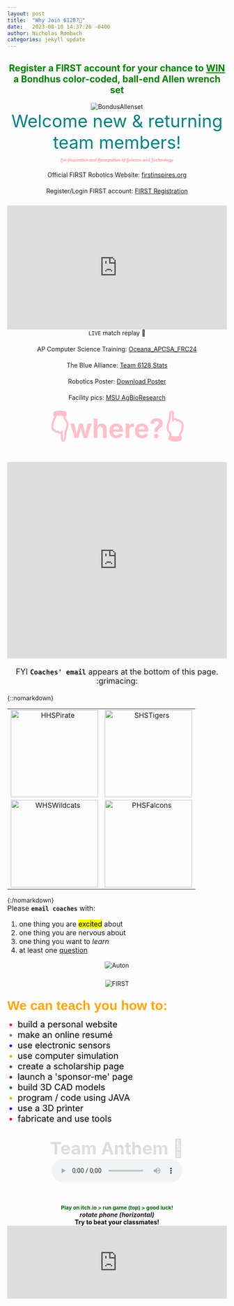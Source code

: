 ```yaml
---
layout: post
title:  "Why Join 6128?🤨"
date:   2023-08-10 14:37:26 -0400
author: Nicholas Rombach
categories: jekyll update
---
```

<div style="text-align: center;">
  <h2 style="color: green;">Register a FIRST account for your chance to <ins><b>WIN</b></ins> a Bondhus color-coded, ball-end Allen wrench set</h2>
</div>

<div style="text-align: center;">
  <img src="https://3989ac5bcbe1edfc864a-0a7f10f87519dba22d2dbc6233a731e5.ssl.cf2.rackcdn.com/bondhus42/72-dpi-graphics/colorguard/69637_copy2.png" alt="BondusAllenset">
</div>

<div style="text-align: center; margin-bottom: 10px;">
  <span style="display: block; font-size: 40px; color: #008080;">
    Welcome new & returning team members!
  </span>
</div>

<div style="text-align: center; margin-bottom: 20px;">
  <span style="display: block; font-size: 9px; color: #FF9999;">
    <em><strong><ins>F</ins>or <ins>I</ins>nspiration and <ins>R</ins>ecognition of <ins>S</ins>cience and <ins>T</ins>echnology</strong></em>
  </span>
</div>

<div style="text-align: center;">
  <div style="padding-bottom: 20px;">
    Official FIRST Robotics Website: <a href="https://www.firstinspires.org/robotics/frc" target="_blank">firstinspires.org</a><br>
  </div>
  <div style="padding-bottom: 25px;">
    Register/Login FIRST account: <a href="https://login2.firstinspires.org/Account/Login" target="_blank">FIRST Registration</a><br>
  </div>
  <div style="display: flex; justify-content: center;">
    <div style="max-width: 100%; width: 100%; position: relative; padding-bottom: 56.25%;">
      <iframe src="https://www.youtube.com/embed/C77dCZUTUpo" frameborder="0" allowfullscreen style="position: absolute; top: 0; left: 0; width: 100%; height: 100%;"></iframe>
    </div>
  </div>
  <div style="padding-bottom: 20px;">
    <code>LIVE</code> match replay 🤯<br>
  </div>
  <div style="padding-bottom: 20px;">
    AP Computer Science Training: <a href="https://runestone.academy/ns/books/published/Oceana_APCSA_FRC24/index.html" target="_blank">Oceana_APCSA_FRC24</a><br>
  </div>
  <div style="padding-bottom: 20px;">
    The Blue Alliance: <a href="https://www.thebluealliance.com/team/6128" target="_blank">Team 6128 Stats</a><br>
  </div>
  <div style="padding-bottom: 20px;">
    Robotics Poster: <a href="https://drive.google.com/file/d/1eW8WtrfVCFPeHC75RMmtMjNB-E0A-d4_/view?usp=sharing" target="_blank">Download Poster</a><br>
  </div>
  <div style="padding-bottom: 20px;">
    Facility pics: <a href="https://drive.google.com/drive/folders/1x9UObfBQId2rwInRlrZxavEPQuLbMj_R?usp=sharing" target="_blank">MSU AgBioResearch</a><br>
  </div>
</div>

<div style="text-align: center;">
  <h3 style="color: pink; font-size: 60px; margin: 0; font-weight: bold;">👇where?👆</h3><br>
</div>

<div style="display: flex; justify-content: center; margin-bottom: 20px;">
  <iframe src="https://www.google.com/maps/embed?pb=!1m14!1m8!1m3!1d11530.621704532181!2d-86.37018675933841!3d43.73848451891624!3m2!1i1024!2i768!4f13.1!3m3!1m2!1s0x881c0784c753ce87%3A0x119a6d0133cc6700!2sMichigan%20State%20University%20AgBioResearch%20West%20Central%20Michigan%20Research%20and%20Extension%20Center!5e0!3m2!1sen!2sus!4v1691718293562!5m2!1sen!2sus" width="600" height="450" style="border: 1px black" allowfullscreen="" loading="lazy" referrerpolicy="no-referrer-when-downgrade"></iframe>
</div>

<div style="text-align: center; margin-bottom: 20px;">
  <span style="display: block; font-size: 18px;">
    FYI <b><code>Coaches' email</code></b> appears at the bottom of this page. :grimacing:
  </span>
</div>

{::nomarkdown}
<table style="width:100%; text-align:center; border-collapse: collapse; border: none;">
  <tr>
    <td style="border-radius: 10px; overflow: hidden;">
      <img src="https://s3-us-west-2.amazonaws.com/sportshub2-uploads-prod/files/sites/893/2018/09/26151545/HPS_Pirate_RGB.png" alt="HHSPirate" width="200">
    </td>
    <td style="border-radius: 10px; overflow: hidden;">
      <img src="https://s3-us-west-2.amazonaws.com/sportshub2-uploads-prod/files/sites/1583/2017/08/02153836/517.png" alt="SHSTigers" width="200">
    </td>
  </tr>
  <tr>
    <td style="border-radius: 10px; overflow: hidden;">
      <img src="https://walkervillewildcats.com/wp-content/uploads/2018/11/Wildcat4.png" alt="WHSWildcats" width="200">
    </td>
    <td style="border-radius: 10px; overflow: hidden;">
      <img src="https://cmsv2-assets.apptegy.net/uploads/2721/logo/3009/logo.png" alt="PHSFalcons" width="200">
    </td>
  </tr>
</table>
{:/nomarkdown}

<div style="text-align: left; font-size: 16px;">
  Please <b><code>email coaches</code></b> with:
  <ol>
    <li>one thing you are <mark>excited</mark> about</li>
    <li>one thing you are nervous about</li>
    <li>one thing you want to <em>learn</em></li>
    <li>at least one <span style="text-decoration: underline;">question</span></li>
  </ol>
</div>

<div style="display: flex; justify-content: center; margin-bottom: 25px;">
  <img src="https://www.chiefdelphi.com/uploads/default/original/3X/2/c/2c8ea0c8df7a9f0cd14aa04289ad8b23d94a3e06.gif" alt="Auton">
</div>

<div style="display: flex; justify-content: center; margin-bottom: 25px;">
  <img src="https://seekvectorlogo.net/wp-content/uploads/2019/03/first-robotics-competition-vector-logo.png" alt="FIRST">
</div>

<p style="color: orange; font-family: Arial, sans-serif; font-size: 30px; margin: 0; font-weight: bold;">
  We can teach you how to:</p>
  <ul style="list-style-type: disc; text-align: left;">
    <li style="color:red; font-size: 20px;"><span style="color:black;">build a personal website</span></li>
    <li style="color:gray; font-size: 20px;"><span style="color:black;">make an online resumé</span></li>
    <li style="color:blue; font-size: 20px;"><span style="color:black;">use electronic sensors</span></li>
    <li style="color:orange; font-size: 20px;"><span style="color:black;">use computer simulation</span></li>
    <li style="color:green; font-size: 20px;"><span style="color:black;">create a scholarship page</span></li>
    <li style="color:purple; font-size: 20px;"><span style="color:black;">launch a 'sponsor-me' page</span></li>
    <li style="color:green; font-size: 20px;"><span style="color:black;">build 3D CAD models</span></li>
    <li style="color:orange; font-size: 20px;"><span style="color:black;">program / code using JAVA</span></li>
    <li style="color:blue; font-size: 20px;"><span style="color:black;">use a 3D printer</span></li>
    <li style="color:red; font-size: 20px;"><span style="color:black;">fabricate and use tools</span></li>
  </ul><br>

<div style="text-align: center; padding-bottom: 50px;">
  <span style="display: block; font-size: 40px; color: #DDDDDD; font-weight: bold;">
    Team Anthem 🎵<br>
  </span>
  <audio controls loop>
    <source src="{{ site.baseurl }}/assets/audio/RR.wav" type="audio/wav">
    Your browser does not support the audio element.
  </audio>
</div>

<div style="text-align: center; margin: 0 auto;">
  <span style="display: block; font-size: 12px; color: #006400; font-weight: bold;">
    Play on itch.io > run game (top) > good luck!<br>
  </span>
  <span style="display: block; font-size: 14px;">
    <em><strong>rotate phone (horizontal)</strong></em><br>
  </span>
  <span style="display: block; font-size: 14px; color: #000000; font-weight: bold;">
    <strong>Try to beat your classmates!</strong><br>
  </span>
  <iframe src="https://itch.io/embed/74323" frameborder="0" height="167" width="100%"></iframe>
  <br>
</div>

<!-- src="https://itch.io/embed/74323"-->

<!--
<div style="display: flex; justify-content: center;">
  <h4 style="color: orange; font-family: Arial, sans-serif; font-size: 32px; margin-bottom: 0;">Learn how to build a web-based resumé!</h4><br>
  <iframe src="https://resume-template.joelglovier.com/" width="100%" height="600" frameborder="0"></iframe>
</div>
-->

[firstinspires]: https://www.firstinspires.org/robotics/frc
[firstreg]: https://login2.firstinspires.org/Account/Login
[Qual78]: https://www.thebluealliance.com/match/2023miwmi_qm78
[APCSA]: https://runestone.academy/ns/books/published/HartHS_APCSA_FRC24/index.html
[MSU]: https://drive.google.com/drive/folders/1x9UObfBQId2rwInRlrZxavEPQuLbMj_R?usp=sharing
[TBA]: https://www.thebluealliance.com/team/6128
[FRCPoster]: https://drive.google.com/file/d/1ncob92Pq0ILPDAlG7XROPMt_NxwRxsf3/view?usp=sharing
